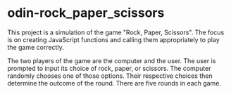 # odin-rock_paper_scissors
This project is a simulation of the game "Rock, Paper, Scissors".
The focus is on creating JavaScript functions and calling them appropriately to
play the game correctly.

The two players of the game are the computer and the user. 
The user is prompted to input its choice of rock, paper, or scissors.
The computer randomly chooses one of those options. 
Their respective choices then determine the outcome of the round.
There are five rounds in each game. 